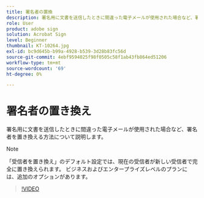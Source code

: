 ```yaml
---
title: 署名者の置換
description: 署名用に文書を送信したときに間違った電子メールが使用された場合など、署名者を置き換える方法について説明します。
role: User
product: adobe sign
solution: Acrobat Sign
level: Beginner
thumbnail: KT-10264.jpg
exl-id: bc9d645b-b99a-4928-b539-3d28b83fc56d
source-git-commit: 4ebf9594025f98f0505c58f1ab43fb864ed51206
workflow-type: tm+mt
source-wordcount: '69'
ht-degree: 0%

---
```


# 署名者の置き換え

署名用に文書を送信したときに間違った電子メールが使用された場合など、署名者を置き換える方法について説明します。

>[!NOTE]
>
>「受信者を置き換え」のデフォルト設定では、現在の受信者が新しい受信者で完全に置き換えられます。 ビジネスおよびエンタープライズレベルのプランには、追加のオプションがあります。

>[!VIDEO](https://video.tv.adobe.com/v/342340?quality=12&learn=on&hidetitle=true)
